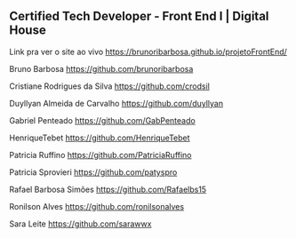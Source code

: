 ## Certified Tech Developer - Front End I | Digital House

Link pra ver o site ao vivo
https://brunoribarbosa.github.io/projetoFrontEnd/



Bruno Barbosa
https://github.com/brunoribarbosa

Cristiane Rodrigues da Silva
https://github.com/crodsil

Duyllyan Almeida de Carvalho
https://github.com/duyllyan

Gabriel Penteado
https://github.com/GabPenteado

HenriqueTebet
https://github.com/HenriqueTebet

Patricia Ruffino
https://github.com/PatriciaRuffino

Patricia Sprovieri
https://github.com/patyspro

Rafael Barbosa Simões
https://github.com/Rafaelbs15

Ronilson Alves
https://github.com/ronilsonalves

Sara Leite
https://github.com/sarawwx
